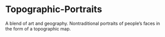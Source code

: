 # Topographic-Portraits
A blend of art and geography. Nontraditional portraits of people’s faces in the form of a topographic map.
